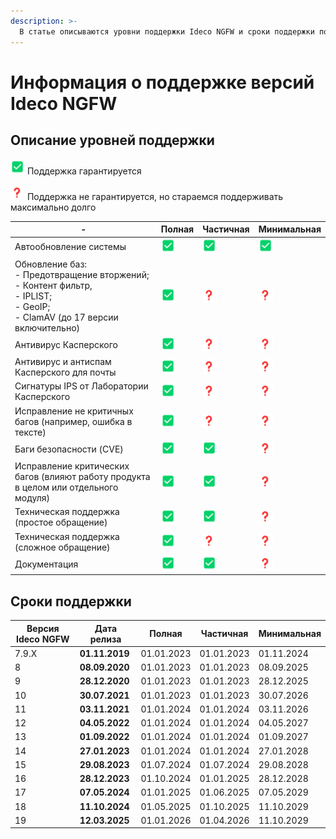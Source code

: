 ```yaml
---
description: >-
  В статье описываются уровни поддержки Ideco NGFW и сроки поддержки по каждой версии.
---
```


# Информация о поддержке версий Ideco NGFW

## Описание уровней поддержки

![](/.gitbook/assets/icon-positively.png) Поддержка гарантируется

![](/.gitbook/assets/icon-question.png) Поддержка не гарантируется, но стараемся поддерживать максимально долго

<table><thead><tr><th width="243">-</th><th>Полная</th><th>Частичная</th><th>Минимальная</th></tr></thead><tbody><tr><td>Автообновление системы</td><td><img src="/.gitbook/assets/icon-positively.png" alt="" data-size="original"></td><td><img src="/.gitbook/assets/icon-positively.png" alt="" data-size="original"></td><td><img src="/.gitbook/assets/icon-positively.png" alt="" data-size="original"></td></tr><tr><td>Обновление баз: <br>- Предотвращение вторжений;<br>- Контент фильтр, <br>- IPLIST;<br>- GeoIP;<br>- ClamAV (до 17 версии включительно)</td><td><img src="/.gitbook/assets/icon-positively.png" alt="" data-size="original"></td><td><img src="/.gitbook/assets/icon-question.png" alt="" data-size="original"></td><td><img src="/.gitbook/assets/icon-question.png" alt="" data-size="original"></td></tr><tr><td>Антивирус Касперского</td><td><img src="/.gitbook/assets/icon-positively.png" alt="" data-size="original"></td><td><img src="/.gitbook/assets/icon-question.png" alt="" data-size="original"></td><td><img src="/.gitbook/assets/icon-question.png" alt="" data-size="original"></td></tr><tr><td>Антивирус и антиспам Касперского для почты</td><td><img src="/.gitbook/assets/icon-positively.png" alt="" data-size="original"></td><td><img src="/.gitbook/assets/icon-question.png" alt="" data-size="original"></td><td><img src="/.gitbook/assets/icon-question.png" alt="" data-size="original"></td></tr><tr><td>Сигнатуры IPS от Лаборатории Касперского</td><td><img src="/.gitbook/assets/icon-positively.png" alt="" data-size="original"></td><td><img src="/.gitbook/assets/icon-question.png" alt="" data-size="original"></td><td><img src="/.gitbook/assets/icon-question.png" alt="" data-size="original"></td></tr><tr><td>Исправление не критичных багов (например, ошибка в тексте)</td><td><img src="/.gitbook/assets/icon-positively.png" alt="" data-size="original"></td><td><img src="/.gitbook/assets/icon-question.png" alt="" data-size="original"></td><td><img src="/.gitbook/assets/icon-question.png" alt="" data-size="original"></td></tr><tr><td>Баги безопасности (CVE)</td><td><img src="/.gitbook/assets/icon-positively.png" alt="" data-size="original"></td><td><img src="/.gitbook/assets/icon-positively.png" alt="" data-size="original"></td><td><img src="/.gitbook/assets/icon-question.png" alt="" data-size="original"></td></tr><tr><td>Исправление критических багов (влияют работу продукта в целом или отдельного модуля)</td><td><img src="/.gitbook/assets/icon-positively.png" alt="" data-size="original"></td><td><img src="/.gitbook/assets/icon-positively.png" alt="" data-size="original"></td><td><img src="/.gitbook/assets/icon-question.png" alt="" data-size="original"></td></tr><tr><td>Техническая поддержка (простое обращение)</td><td><img src="/.gitbook/assets/icon-positively.png" alt="" data-size="original"></td><td><img src="/.gitbook/assets/icon-positively.png" alt="" data-size="original"></td><td><img src="/.gitbook/assets/icon-question.png" alt="" data-size="original"></td></tr><tr><td>Техническая поддержка (сложное обращение)</td><td><img src="/.gitbook/assets/icon-positively.png" alt="" data-size="original"></td><td><img src="/.gitbook/assets/icon-question.png" alt="" data-size="original"></td><td><img src="/.gitbook/assets/icon-question.png" alt="" data-size="original"></td></tr><tr><td>Документация</td><td><img src="/.gitbook/assets/icon-positively.png" alt="" data-size="original"></td><td><img src="/.gitbook/assets/icon-positively.png" alt="" data-size="original"></td><td><img src="/.gitbook/assets/icon-question.png" alt="" data-size="original"></td></tr></tbody></table>

## Сроки поддержки

| Версия Ideco NGFW | **Дата релиза** | Полная | Частичная | Минимальная |
| ----------------- | ----------- | ---------------- | ------------------- | --------------------- |
| 7.9.Х             | **01.11.2019**  | 01.01.2023       | 01.01.2023          | 01.11.2024            |
| 8                 | **08.09.2020**  | 01.01.2023       | 01.01.2023          | 08.09.2025            |
| 9                 | **28.12.2020**  | 01.01.2023       | 01.01.2023          | 28.12.2025            |
| 10                | **30.07.2021**  | 01.01.2023       | 01.01.2023          | 30.07.2026            |
| 11                | **03.11.2021**  | 01.01.2024       | 01.01.2024          | 03.11.2026            |
| 12                | **04.05.2022**  | 01.01.2024       | 01.01.2024          | 04.05.2027            |
| 13                | **01.09.2022**  | 01.01.2024       | 01.01.2024          | 01.09.2027            |
| 14                | **27.01.2023**  | 01.01.2024       | 01.01.2024          | 27.01.2028            |
| 15                | **29.08.2023**  | 01.07.2024       | 01.07.2024          | 29.08.2028            |
| 16                | **28.12.2023**  | 01.10.2024       | 01.01.2025          | 28.12.2028            |
| 17                | **07.05.2024**  | 01.01.2025       | 01.06.2025          | 07.05.2029            |
| 18                | **11.10.2024**  | 01.05.2025       | 01.10.2025          | 11.10.2029            |
| 19                | **12.03.2025**  | 01.01.2026       | 01.04.2026          | 11.10.2029            |